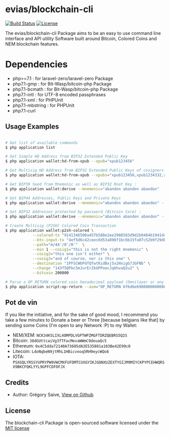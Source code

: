 # evias/blockchain-cli 

[![Build Status](https://travis-ci.org/evias/blockchain-cli.svg)](https://travis-ci.org/evias/blockchain-cli)
[![License](https://poser.pugx.org/evias/blockchain-cli/license.svg)](https://packagist.org/packages/evias/blockchain-cli)

The evias/blockchain-cli Package aims to be an easy to use command line interface and API utility Software built around Bitcoin, Colored Coins and NEM blockchain features.

# Dependencies

- php>=7.1 : for laravel-zero/laravel-zero Package
- php7.1-gmp : for Bit-Wasp/bitcoin-php Package
- php7.1-bcmath : for Bit-Wasp/bitcoin-php Package
- php7.1-intl : for UTF-8 encoded passphrases
- php7.1-xml : for PHPUnit
- php7.1-mbstring : for PHPUnit
- php7.1-curl

## Usage Examples

```bash

# Get list of available commands
$ php application list

# Get Simple HD Address from BIP32 Extended Public Key
$ php application wallet:hd-from-xpub --xpub="xpub123456"

# Get Multisig HD Address from BIP32 Extended Public Keys of cosigners
$ php application wallet:hd-from-xpub --xpubs="xpub123456,xpub1234332,xpub493554" --mincount 2

# Get BIP39 Seed from Mnemonic as well as BIP32 Root Key :
$ php application wallet:derive --mnemonic="abandon abandon abandon"

# Get BIP44 Addresses, Public Keys and Private Keys
$ php application wallet:derive --mnemonic="abandon abandon abandon" --path="m/44'/0'/0'/0"

# Get BIP32 Addresses protected by password (Bitcoin Core) :
$ php application wallet:derive --mnemonic="abandon abandon abandon" --password="mySecurePassword" --path="m/0'/0'"

# Create Multisig (P2SH) Colored Coin Transaction
$ php application wallet:p2sh-colored \
            --colored-tx "9141346500a45fb588e2ee2908583d9d2b0484b1941dcb0e50fbf9bf1e4e5b51" \
            --btc-input-tx "4ef5d6c42ceec8d53a896f1bc6b15fa07c52b9f29db0d8e3ce6a4aa5fb9e0ecb" \
            --path="m/44'/0'/0'"  \
            --min 1 --cosig1="this is not the right mnemonic" \
            --cosig2="this one isn't either" \
            --cosig3="and of course, nor is this one" \
            --destination "1PFSCWbPdfQfwtRidBxj5x2HxigG7JGFNb" \
            --change "143f5QPkc5mJurEr2kGPPoecJqkhvaQ2u2" \
            --bitcoin 200000

# Parse a OP_RETURN colored coin hexadecimal payload (Omnilayer or any other OP_RETURN content)
$ php application script:op-return --asm="OP_RETURN 6f6d6e69000000000000001f000000002faf0800 OP_EQUAL"
```

## Pot de vin

If you like the initiative, and for the sake of good mood, I recommend you take a few minutes to Donate a beer or Three [because belgians like that] by sending some Coins (I'm open to any Network :P) to my Wallet:

- NEM/XEM: `NCK34K5LIXL4OMPDLVGPTWPZMGFTDRZQEBRS5Q2S`
- Bitcoin: `38dGUttcaiVg3fTFacMevaWWmC9deuaQc5`
- Ethereum: `0x4C5dda72140A73605dA3E535801a103Be42E99c0`
- Litecoin: `LdoNqbeN9jtMhL1HBicvnoq5RH9eycWQo8`
- IOTA: `PSXGQLYRSSYUPRYPW9VWCMXFUFDMTCUXGYIKJGONXUZEXTYGIJM9MIYCKPYPCEHWQRSX9BKCFQKLYYL9GPFCDFOFJX`

## Credits

- Author: Grégory Saive, [View on Github](https://github.com/evias)

## License

The blockchain-cli Package is open-sourced software licensed under the [MIT license](http://opensource.org/licenses/MIT)
